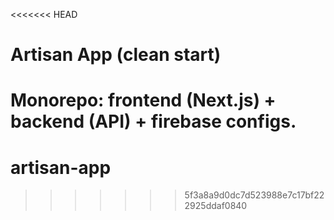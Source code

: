 <<<<<<< HEAD
# Artisan App (clean start)

Monorepo: frontend (Next.js) + backend (API) + firebase configs.
=======
# artisan-app
>>>>>>> 5f3a8a9d0dc7d523988e7c17bf222925ddaf0840
